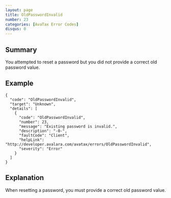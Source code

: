 ```yaml
---
layout: page
title: OldPasswordInvalid
number: 23
categories: [AvaTax Error Codes]
disqus: 0
---
```


## Summary

You attempted to reset a password but you did not provide a correct old password value.

## Example

    {
      "code": "OldPasswordInvalid",
      "target": "Unknown",
      "details": [
        {
          "code": "OldPasswordInvalid",
          "number": 23,
          "message": "Existing password is invalid.",
          "description": "-0-",
          "faultCode": "Client",
          "helpLink": "http://developer.avalara.com/avatax/errors/OldPasswordInvalid",
          "severity": "Error"
        }
      ]
    }

## Explanation

When resetting a password, you must provide a correct old password value.

